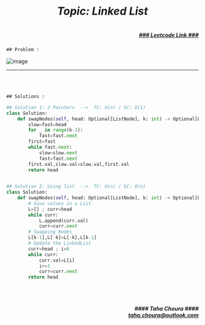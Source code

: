 <h1 align="center";"><em> Topic: Linked List</em></h1>
<h5 align="right"> <br/><a align="right" width="80" href="https://leetcode.com/problems/swapping-nodes-in-a-linked-list/" target="_blank"><ins>### Leetcode Link ###</ins></a></h5>     
                                                                                                                                 
```diff
## Problem : 
```
                                                                                                                    
![image](https://user-images.githubusercontent.com/11164303/170580324-b594a694-e5fa-4b92-9675-f9e3f867e905.png)


-------                    

<br/><br/>
 
```diff
## Solutions :
```                      
                         
```python
## Solution 1: 2 Pointers  -->  TC: O(n) / SC: O(1)    
class Solution:
    def swapNodes(self, head: Optional[ListNode], k: int) -> Optional[ListNode]:
        slow=fast=head
        for _ in range(k-1): 
            fast=fast.next
        first=fast
        while fast.next:
            slow=slow.next
            fast=fast.next
        first.val,slow.val=slow.val,first.val
        return head                                                                                         

                                                                                                                           
## Solution 2: Using list  -->  TC: O(n) / SC: O(n)
class Solution:
    def swapNodes(self, head: Optional[ListNode], k: int) -> Optional[ListNode]:
        # Save values in a List
        L=[] ; curr=head
        while curr:
            L.append(curr.val)
            curr=curr.next
        # Swapping Nodes
        L[k-1],L[-k]=L[-k],L[k-1]
        # Update the LinkedList
        curr=head ; i=0
        while curr:
            curr.val=L[i]
            i+=1
            curr=curr.next
        return head
                                                                                                                         
```
<br/>            
<h5 align="right" margin-right:12px>#### Taha Choura ####<br/><a align="right" width="70" href="#">taha.choura@outlook.com</a></h5> 
